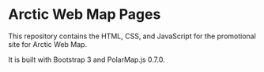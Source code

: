 # Arctic Web Map Pages

This repository contains the HTML, CSS, and JavaScript for the promotional site for Arctic Web Map.

It is built with Bootstrap 3 and PolarMap.js 0.7.0.
